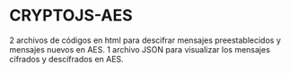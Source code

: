 # CRYPTOJS-AES
2 archivos de códigos en html para descifrar mensajes preestablecidos y mensajes nuevos en AES. 1 archivo JSON para visualizar los mensajes cifrados y descifrados en AES.
